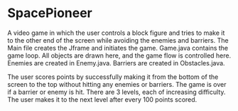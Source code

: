 # SpacePioneer
A video game in which the user controls a block figure and tries to make it to the other end of the screen while avoiding the enemies and barriers.
The Main file creates the Jframe and initiates the game.  Game.java contains the game loop.  All objects are drawn here, and the game flow is
controlled here.  Enemies are created in Enemy.java.  Barriers are created in Obstacles.java.

The user scores points by successfully making it from the bottom of the screen to the top without hitting any enemies or barriers.
The game is over if a barrier or enemy is hit.
There are 3 levels, each of increasing difficulty.  The user makes it to the next level after every 100 points scored.

